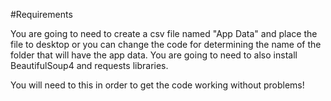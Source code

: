 #Requirements

You are going to need to create a csv file named "App Data" and place the file to desktop
or you can change the code for determining the name of the folder that will have the app
data.
You are going to need to also install BeautifulSoup4 and requests libraries.

You will need to this in order to get the code working without problems!


